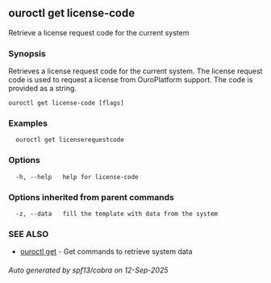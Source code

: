## ouroctl get license-code

Retrieve a license request code for the current system

### Synopsis

Retrieves a license request code for the current system.
The license request code is used to request a license from OuroPlatform support.
The code is provided as a string.

```
ouroctl get license-code [flags]
```

### Examples

```
  ouroctl get licenserequestcode
```

### Options

```
  -h, --help   help for license-code
```

### Options inherited from parent commands

```
  -z, --data   fill the template with data from the system
```

### SEE ALSO

* [ouroctl get](ouroctl_get.md)	 - Get commands to retrieve system data

###### Auto generated by spf13/cobra on 12-Sep-2025
